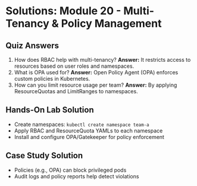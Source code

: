 # Solutions: Module 20 - Multi-Tenancy & Policy Management

## Quiz Answers
1. How does RBAC help with multi-tenancy?
   **Answer:** It restricts access to resources based on user roles and namespaces.
2. What is OPA used for?
   **Answer:** Open Policy Agent (OPA) enforces custom policies in Kubernetes.
3. How can you limit resource usage per team?
   **Answer:** By applying ResourceQuotas and LimitRanges to namespaces.

## Hands-On Lab Solution
- Create namespaces: `kubectl create namespace team-a`
- Apply RBAC and ResourceQuota YAMLs to each namespace
- Install and configure OPA/Gatekeeper for policy enforcement

## Case Study Solution
- Policies (e.g., OPA) can block privileged pods
- Audit logs and policy reports help detect violations